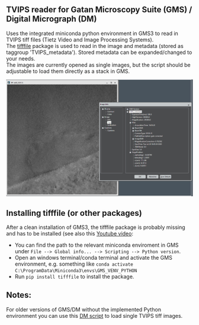 ## TVIPS reader for Gatan Microscopy Suite (GMS) / Digital Micrograph (DM)

Uses the integrated miniconda python environment in GMS3 to read in TVIPS tiff files (Tietz Video and Image Processing Systems).   
The [tifffile](https://pypi.org/project/tifffile/) package is used to read in the image and metadata (stored as taggroup 'TVIPS_metadata'). Stored metadata can be expanded/changed to your needs.  
The images are currently opened as single images, but the script should be adjustable to load them directly as a stack in GMS.

![tvipsreader](https://github.com/lukmuk/em-stuff/blob/main/TVIPS_reader_GMS/images/tvipsreader.PNG)

## Installing tifffile (or other packages)
After a clean installation of GMS3, the tifffile package is probably missing and has to be installed (see also this [Youtube video](https://www.youtube.com/watch?v=-pQMytgaRVg):
  * You can find the path to the relevant miniconda enviroment in GMS under `File --> Global info... --> Scripting --> Python version`. 
  * Open an windows terminal/conda terminal and activate the GMS environment, e.g. something like `conda activate C:\ProgramData\Miniconda3\envs\GMS_VENV_PYTHON`
  * Run `pip install tifffile` to install the package.  

## Notes:
For older versions of GMS/DM without the implemented Python environment you can use this [DM script](https://stackoverflow.com/questions/58892185/how-to-import-tif-calibration-from-tvips-camera-into-dm) to load single TVIPS tiff images.





